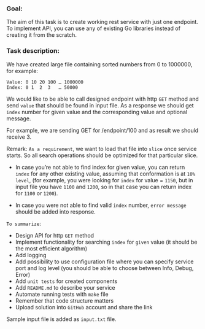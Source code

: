 ### Goal:
The aim of this task is to create working rest service with just one endpoint.
To implement API, you can use any of existing Go libraries instead of creating it from the scratch.

### Task description:
We have created large file containing sorted numbers from 0 to 1000000, for example:

```
Value: 0 10 20 100 … 1000000
Index: 0 1  2  3   … 50000
```

We would like to be able to call designed endpoint with http `GET` method and send `value` that should be found in input file.
As a response we should get `index` number for given value and the corresponding value and optional message.

For example, we are sending GET for /endpoint/100 and as result we should receive 3. 

Remark: `As a requirement`, we want to load that file into `slice` once service starts.
So all search operations should be optimized for that particular slice.

- In case you’re not able to find index for given value, you can return `index` for any other existing value, assuming that conformation is at `10% level`, (for example, you were looking for `index` for value = `1150`, but in input file you have `1100` and `1200`, so in that case you can return index for `1100` or `1200`).
 
- In case you were not able to find valid `index` number, `error message` should be added into response.

`To summarize`:
- Design API for http `GET` method
- Implement functionality for searching `index` for `given` value (it should be the most efficient algorithm) 
- Add logging
- Add possibility to use configuration file where you can specify service port and log level (you should be able to choose between Info, Debug, Error)
- Add `unit tests` for created components
- Add `README.md` to describe your service
- Automate running tests with `make` file
- Remember that code structure matters
- Upload solution into `GitHub` account and share the link

Sample input file is added as `input.txt` file.
